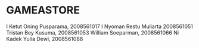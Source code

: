 # GAMEASTORE
I Ketut Oning Pusparama, 2008561017
I Nyoman Restu Muliarta 2008561051
Tristan Bey Kusuma, 2008561053
William Soeparman, 2008561066
Ni Kadek Yulia Dewi, 2008561088
